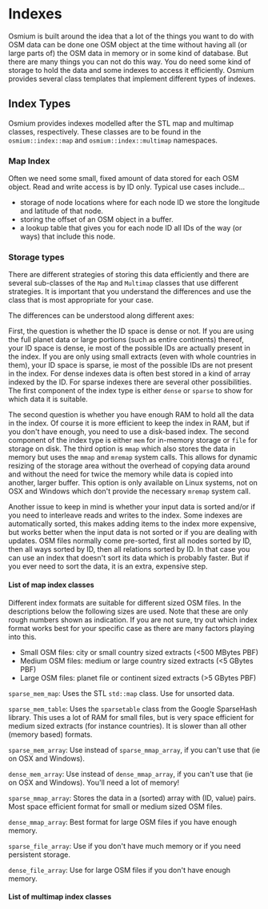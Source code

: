 
# Indexes

Osmium is built around the idea that a lot of the things you want to do with
OSM data can be done one OSM object at the time without having all (or large
parts of) the OSM data in memory or in some kind of database. But there are
many things you can not do this way. You do need some kind of storage to hold
the data and some indexes to access it efficiently. Osmium provides several
class templates that implement different types of indexes.

## Index Types

Osmium provides indexes modelled after the STL map and multimap classes,
respectively. These classes are to be found in the `osmium::index::map` and
`osmium::index::multimap` namespaces.

### Map Index

Often we need some small, fixed amount of data stored for each OSM object.
Read and write access is by ID only. Typical use cases include...

* storage of node locations where for each node ID we store the longitude and
  latitude of that node.
* storing the offset of an OSM object in a buffer.
* a lookup table that gives you for each node ID all IDs of the way (or ways)
  that include this node.

### Storage types

There are different strategies of storing this data efficiently and there are
several sub-classes of the `Map` and `Multimap` classes that use different
strategies. It is important that you understand the differences and use the
class that is most appropriate for your case.

The differences can be understood along different axes:

First, the question is whether the ID space is dense or not. If you are using
the full planet data or large portions (such as entire continents) thereof,
your ID space is dense, ie most of the possible IDs are actually present in the
index. If you are only using small extracts (even with whole countries in
them), your ID space is sparse, ie most of the possible IDs are not present in
the index. For dense indexes data is often best stored in a kind of array
indexed by the ID. For sparse indexes there are several other possibilities.
The first component of the index type is either `dense` or `sparse` to show
for which data it is suitable.

The second question is whether you have enough RAM to hold all the data in the
index. Of course it is more efficient to keep the index in RAM, but if you
don't have enough, you need to use a disk-based index. The second component of
the index type is either `mem` for in-memory storage or `file` for storage on
disk. The third option is `mmap` which also stores the data in memory but uses
the `mmap` and `mremap` system calls. This allows for dynamic resizing of the
storage area without the overhead of copying data around and without the need
for twice the memory while data is copied into another, larger buffer. This
option is only available on Linux systems, not on OSX and Windows which don't
provide the necessary `mremap` system call.

Another issue to keep in mind is whether your input data is sorted and/or if
you need to interleave reads and writes to the index. Some indexes are
automatically sorted, this makes adding items to the index more expensive,
but works better when the input data is not sorted or if you are dealing with
updates. OSM files normally come pre-sorted, first all nodes sorted by ID, then
all ways sorted by ID, then all relations sorted by ID. In that case you can
use an index that doesn't sort its data which is probably faster. But if you
ever need to sort the data, it is an extra, expensive step.

#### List of map index classes

Different index formats are suitable for different sized OSM files. In the
descriptions below the following sizes are used. Note that these are only rough
numbers shown as indication. If you are not sure, try out which index format
works best for your specific case as there are many factors playing into this.

* Small OSM files: city or small country sized extracts (<500 MBytes PBF)
* Medium OSM files: medium or large country sized extracts (<5 GBytes PBF)
* Large OSM files: planet file or continent sized extracts (>5 GBytes PBF)

`sparse_mem_map`: Uses the STL `std::map` class. Use for unsorted data.

`sparse_mem_table`: Uses the `sparsetable` class from the Google SparseHash
library. This uses a lot of RAM for small files, but is very space efficient
for medium sized extracts (for instance countries). It is slower than all
other (memory based) formats.

`sparse_mem_array`: Use instead of `sparse_mmap_array`, if you can't use that
(ie on OSX and Windows).

`dense_mem_array`: Use instead of `dense_mmap_array`, if you can't use that
(ie on OSX and Windows). You'll need a lot of memory!

`sparse_mmap_array`: Stores the data in a (sorted) array with (ID, value)
pairs. Most space efficient format for small or medium sized OSM files.

`dense_mmap_array`: Best format for large OSM files if you have enough memory.

`sparse_file_array`: Use if you don't have much memory or if you need
persistent storage.

`dense_file_array`: Use for large OSM files if you don't have enough memory.


#### List of multimap index classes

